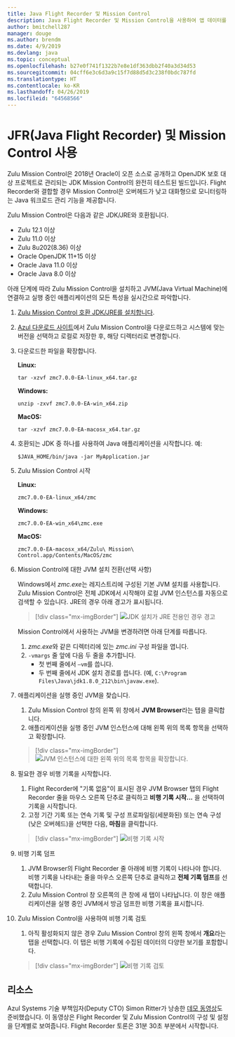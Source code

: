 ```yaml
---
title: Java Flight Recorder 및 Mission Control
description: Java Flight Recorder 및 Mission Control을 사용하여 앱 데이터를 수집하고 검토하기 위한 지침입니다.
author: bmitchell287
manager: douge
ms.author: brendm
ms.date: 4/9/2019
ms.devlang: java
ms.topic: conceptual
ms.openlocfilehash: b27e0f741f1322b7e8e1df363dbb2f40a3d34d53
ms.sourcegitcommit: 04cff6e3c6d3a9c15f7d88d5d3c238f0bdc787fd
ms.translationtype: HT
ms.contentlocale: ko-KR
ms.lasthandoff: 04/26/2019
ms.locfileid: "64568566"
---
```

# <a name="using-java-flight-recorder-jfr-and-mission-control"></a>JFR(Java Flight Recorder) 및 Mission Control 사용

Zulu Mission Control은 2018년 Oracle이 오픈 소스로 공개하고 OpenJDK 보호 대상 프로젝트로 관리되는 JDK Mission Control의 완전히 테스트된 빌드입니다. Flight Recorder와 결합할 경우 Mission Control은 오버헤드가 낮고 대화형으로 모니터링하는 Java 워크로드 관리 기능을 제공합니다.

Zulu Mission Control은 다음과 같은 JDK/JRE와 호환됩니다.

* Zulu 12.1 이상
* Zulu 11.0 이상
* Zulu 8u202(8.36) 이상
* Oracle OpenJDK 11+15 이상
* Oracle Java 11.0 이상
* Oracle Java 8.0 이상

아래 단계에 따라 Zulu Mission Control을 설치하고 JVM(Java Virtual Machine)에 연결하고 실행 중인 애플리케이션의 모든 특성을 실시간으로 파악합니다.

1.  [Zulu Mission Control 호환 JDK/JRE를 설치합니다](java-jdk-install.md).

2.  [Azul 다운로드 사이트](https://www.azul.com/products/zulu-mission-control/)에서 Zulu Mission Control을 다운로드하고 시스템에 맞는 버전을 선택하고 로컬로 저장한 후, 해당 디렉터리로 변경합니다.

3.  다운로드한 파일을 확장합니다.

    **Linux:**

    ```cli
    tar -xzvf zmc7.0.0-EA-linux_x64.tar.gz
    ```

    **Windows:**

    ```cli
    unzip -zxvf zmc7.0.0-EA-win_x64.zip 
    ```

    **MacOS:**

    ```cli
    tar -xzvf zmc7.0.0-EA-macosx_x64.tar.gz
    ```

4.  호환되는 JDK 중 하나를 사용하여 Java 애플리케이션을 시작합니다. 예:

    ```cli
    $JAVA_HOME/bin/java -jar MyApplication.jar
    ```

5.  Zulu Mission Control 시작

    **Linux:**

    ```cli
    zmc7.0.0-EA-linux_x64/zmc
    ```

    **Windows:**

    ```cli
    zmc7.0.0-EA-win_x64\zmc.exe 
    ```

    **MacOS:**

    ```cli
    zmc7.0.0-EA-macosx_x64/Zulu\ Mission\ Control.app/Contents/MacOS/zmc
    ```

6.  Mission Control에 대한 JVM 설치 전환(선택 사항)

    Windows에서 *zmc.exe*는 레지스트리에 구성된 기본 JVM 설치를 사용합니다. Zulu Mission Control은 전체 JDK에서 시작해야 로컬 JVM 인스턴스를 자동으로 검색할 수 있습니다. JRE의 경우 아래 경고가 표시됩니다.

    > [!div class="mx-imgBorder"]
    ![JDK 설치가 JRE 전용인 경우 경고](../media/jdk/azul-jfr-1.png)

    Mission Control에서 사용하는 JVM을 변경하려면 아래 단계를 따릅니다. 
    1.  *zmc.exe*와 같은 디렉터리에 있는 *zmc.ini* 구성 파일을 엽니다.
    2.  `-vmargs` 줄 앞에 다음 두 줄을 추가합니다.
        * 첫 번째 줄에서 `–vm`를 씁니다.
        * 두 번째 줄에서 JDK 설치 경로를 씁니다. (예, `C:\Program Files\Java\jdk1.8.0_212\bin\javaw.exe`).

7.  애플리케이션을 실행 중인 JVM을 찾습니다.
    1.  Zulu Mission Control 창의 왼쪽 위 창에서 **JVM Browser**라는 탭을 클릭합니다.
    2.  애플리케이션을 실행 중인 JVM 인스턴스에 대해 왼쪽 위의 목록 항목을 선택하고 확장합니다.

    > [!div class="mx-imgBorder"]
    ![JVM 인스턴스에 대한 왼쪽 위의 목록 항목을 확장합니다.](../media/jdk/azul-jfr-2.png)


8.  필요한 경우 비행 기록을 시작합니다.
    1.  Flight Recorder에 "기록 없음"이 표시된 경우 JVM Browser 탭의 Flight Recorder 줄을 마우스 오른쪽 단추로 클릭하고 **비행 기록 시작...** 을 선택하여 기록을 시작합니다.
    2.  고정 기간 기록 또는 연속 기록 및 구성 프로파일링(세분화된) 또는 연속 구성(낮은 오버헤드)을 선택한 다음, **마침**을 클릭합니다.

    > [!div class="mx-imgBorder"]
    ![비행 기록 시작](../media/jdk/azul-jfr-3.png)

9.  비행 기록 덤프
    1.  JVM Browser의 Flight Recorder 줄 아래에 비행 기록이 나타나야 합니다. 비행 기록을 나타내는 줄을 마우스 오른쪽 단추로 클릭하고 **전체 기록 덤프**를 선택합니다.
    2.  Zulu Mission Control 창 오른쪽의 큰 창에 새 탭이 나타납니다. 이 창은 애플리케이션을 실행 중인 JVM에서 방금 덤프한 비행 기록을 표시합니다.

10. Zulu Mission Control을 사용하여 비행 기록 검토
    1.  아직 활성화되지 않은 경우 Zulu Mission Control 창의 왼쪽 창에서 **개요**라는 탭을 선택합니다. 이 탭은 비행 기록에 수집된 데이터의 다양한 보기를 포함합니다.
 
    > [!div class="mx-imgBorder"]
    ![비행 기록 검토](../media/jdk/azul-jfr-4.png)

## <a name="resources"></a>리소스

Azul Systems 기술 부책임자(Deputy CTO) Simon Ritter가 낭송한 [데모 동영상](https://www.azul.com/presentation/azul-webinar-open-source-flight-recorder-and-mission-control-managing-and-measuring-openjdk-8-performance/)도 준비했습니다. 이 동영상은 Flight Recorder 및 Zulu Mission Control의 구성 및 설정을 단계별로 보여줍니다. Flight Recorder 토론은 31분 30초 부분에서 시작합니다.

